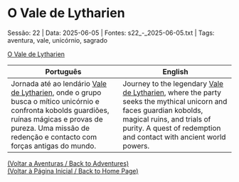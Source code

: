 
# O Vale de Lytharien

Sessão: 22 | Data: 2025-06-05 | Fontes: s22_-_2025-06-05.txt | Tags: aventura, vale, unicórnio, sagrado

[O Vale de Lytharien](vale_de_lytharien_aventura.png)

| Português | English |
|-----------|---------|
| Jornada até ao lendário [Vale de Lytharien](vale_de_lytharien.md), onde o grupo busca o mítico unicórnio e confronta kobolds guardiões, ruínas mágicas e provas de pureza. Uma missão de redenção e contacto com forças antigas do mundo. | Journey to the legendary [Vale de Lytharien](vale_de_lytharien.md), where the party seeks the mythical unicorn and faces guardian kobolds, magical ruins, and trials of purity. A quest of redemption and contact with ancient world powers. |

[(Voltar a Aventuras / Back to Adventures)](aventuras.md)  
[(Voltar à Página Inicial / Back to Home Page)](home.md)

